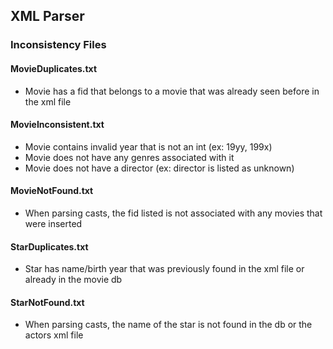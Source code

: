 ## XML Parser
### Inconsistency Files
#### MovieDuplicates.txt
- Movie has a fid that belongs to a movie that was already seen before in the xml file
#### MovieInconsistent.txt
- Movie contains invalid year that is not an int (ex: 19yy, 199x)
- Movie does not have any genres associated with it
- Movie does not have a director (ex: director is listed as unknown)
#### MovieNotFound.txt
- When parsing casts, the fid listed is not associated with any movies that were inserted
#### StarDuplicates.txt
- Star has name/birth year that was previously found in the xml file or already in the movie db
#### StarNotFound.txt
- When parsing casts, the name of the star is not found in the db or the actors xml file